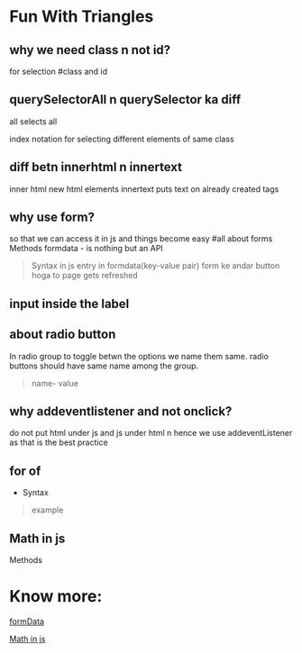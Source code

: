 # Fun With Triangles 

## why we need class n not id?
for selection
#class and id 

## querySelectorAll n querySelector ka diff
all selects all 

index notation for selecting different elements of same class

## diff betn innerhtml n innertext
inner html new html elements
innertext puts text on already created tags

## why use form?
so that we can access it in js and things become easy
#all about forms
Methods 
formdata - is nothing but an API
> Syntax in js
> entry in formdata(key-value pair)
form ke andar button hoga to page gets refreshed

## input inside the label

## about radio button 
In radio group to toggle betwn the options we name them same.
radio buttons should have same name among the group. 
> name-
> value


## why addeventlistener and not onclick? 
do not put html under js and js under html n hence we use addeventListener as that is the best practice

## for of
* Syntax
> example

## Math in js
Methods

# Know more:

[formData](https://developer.mozilla.org/en-US/docs/Web/API/FormData/FormData)

[Math in js](https://developer.mozilla.org/en-US/docs/Web/JavaScript/Reference/Global_Objects/Math)

